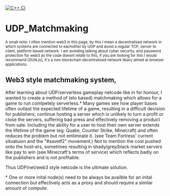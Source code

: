 [![C++ CI](https://github.com/JustCallMeRay/UDP_Matchmaking/actions/workflows/c-cpp.yml/badge.svg)](https://github.com/JustCallMeRay/UDP_Matchmaking/actions/workflows/c-cpp.yml)
# UDP_Matchmaking

<sub>
A small note: I often mention web3 in this page, by this I mean a decentralised network in which systems are connected to eachother by UDP and avoid a regular TCP, server to client, platform based network. I am avoiding talking about cyber security, and password protection for web3 as the code doesnt relate to this, if you are looking for this I would recommend [GUN.js], it's a non-blockchain decentralised network libary aimed at browser applications. </sub>

## Web3 style matchmaking system, 

After learning about UDP/serverless gameplay netcode like in for honour, I wanted to create a method of (elo based) matchmaking which allows for a game to run comlpetely serverless.* Many games see how player bases often outlast the expected lifetime of a game, resulting in a difficult decision for publishers; continue hosting a server which is unlikely to turn a profit or close the servers, suffering bad press and effectively removing a product from sale. Including the ability for a user to host their own server extends the lifetime of the game (eg: Quake, Counter Strike, Minecraft) and often reduces the problem but not emlimnate it. (see Team Fortress' current situatuion and the "#savetf2" movement.) Not to mention the cost pushed onto the host-ers, sometimes resulting in shady/grey/black market servers like pay to win (see Minecraft's terms of service) which reflects badly on the publishers and is not profitable. 

Thus UDP/net/web3 style netcode is the ultimate solution.



\* One or more inital node(s) need to be always be availble for an inital connection but effectively acts as a proxy and should require a similar amount of compute. 

[GUN.js]: <https://github.com/amark/gun>
